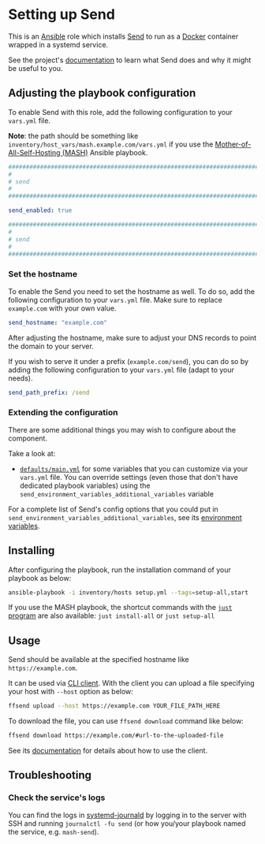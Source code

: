 <!--
SPDX-FileCopyrightText: 2020 - 2024 MDAD project contributors
SPDX-FileCopyrightText: 2020 - 2024 Slavi Pantaleev
SPDX-FileCopyrightText: 2020 Aaron Raimist
SPDX-FileCopyrightText: 2020 Chris van Dijk
SPDX-FileCopyrightText: 2020 Dominik Zajac
SPDX-FileCopyrightText: 2020 Mickaël Cornière
SPDX-FileCopyrightText: 2022 François Darveau
SPDX-FileCopyrightText: 2022 Julian Foad
SPDX-FileCopyrightText: 2022 Warren Bailey
SPDX-FileCopyrightText: 2023 Antonis Christofides
SPDX-FileCopyrightText: 2023 Felix Stupp
SPDX-FileCopyrightText: 2023 Pierre 'McFly' Marty
SPDX-FileCopyrightText: 2024 - 2025 Suguru Hirahara

SPDX-License-Identifier: AGPL-3.0-or-later
-->

# Setting up Send

This is an [Ansible](https://www.ansible.com/) role which installs [Send](https://github.com/timvisee/send) to run as a [Docker](https://www.docker.com/) container wrapped in a systemd service.

See the project's [documentation](https://github.com/timvisee/send/blob/master/README.md) to learn what Send does and why it might be useful to you.

## Adjusting the playbook configuration

To enable Send with this role, add the following configuration to your `vars.yml` file.

**Note**: the path should be something like `inventory/host_vars/mash.example.com/vars.yml` if you use the [Mother-of-All-Self-Hosting (MASH)](https://github.com/mother-of-all-self-hosting/mash-playbook) Ansible playbook.

```yaml
########################################################################
#                                                                      #
# send                                                                 #
#                                                                      #
########################################################################

send_enabled: true

########################################################################
#                                                                      #
# send                                                                 #
#                                                                      #
########################################################################
```

### Set the hostname

To enable the Send you need to set the hostname as well. To do so, add the following configuration to your `vars.yml` file. Make sure to replace `example.com` with your own value.

```yaml
send_hostname: "example.com"
```

After adjusting the hostname, make sure to adjust your DNS records to point the domain to your server.

If you wish to serve it under a prefix (`example.com/send`), you can do so by adding the following configuration to your `vars.yml` file (adapt to your needs).

```yaml
send_path_prefix: /send
```

### Extending the configuration

There are some additional things you may wish to configure about the component.

Take a look at:

- [`defaults/main.yml`](../defaults/main.yml) for some variables that you can customize via your `vars.yml` file. You can override settings (even those that don't have dedicated playbook variables) using the `send_environment_variables_additional_variables` variable

For a complete list of Send's config options that you could put in `send_environment_variables_additional_variables`, see its [environment variables](https://github.com/timvisee/send/blob/master/docs/docker.md#environment-variables).

## Installing

After configuring the playbook, run the installation command of your playbook as below:

```sh
ansible-playbook -i inventory/hosts setup.yml --tags=setup-all,start
```

If you use the MASH playbook, the shortcut commands with the [`just` program](https://github.com/spantaleev/matrix-docker-ansible-deploy/blob/master/docs/just.md) are also available: `just install-all` or `just setup-all`

## Usage

Send should be available at the specified hostname like `https://example.com`.

It can be used via [CLI client](https://github.com/timvisee/ffsend). With the client you can upload a file specifying your host with `--host` option as below:

```sh
ffsend upload --host https://example.com YOUR_FILE_PATH_HERE
```

To download the file, you can use `ffsend download` command like below:

```sh
ffsend download https://example.com/#url-to-the-uploaded-file
```

See its [documentation](https://github.com/timvisee/ffsend/blob/master/README.md) for details about how to use the client.

## Troubleshooting

### Check the service's logs

You can find the logs in [systemd-journald](https://www.freedesktop.org/software/systemd/man/systemd-journald.service.html) by logging in to the server with SSH and running `journalctl -fu send` (or how you/your playbook named the service, e.g. `mash-send`).
